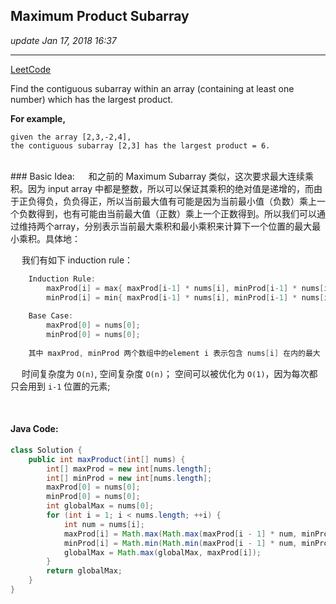 ## Maximum Product Subarray
_update Jan 17, 2018 16:37_

---
[LeetCode](https://leetcode.com/problems/maximum-product-subarray/description/)

Find the contiguous subarray within an array (containing at least one number) which has the largest product.

**For example,** 

    given the array [2,3,-2,4],
    the contiguous subarray [2,3] has the largest product = 6.

<br>
### Basic Idea:
&emsp; 和之前的 Maximum Subarray 类似，这次要求最大连续乘积。因为 input array 中都是整数，所以可以保证其乘积的绝对值是递增的，而由于正负得负，负负得正，所以当前最大值有可能是因为当前最小值（负数）乘上一个负数得到，也有可能由当前最大值（正数）乘上一个正数得到。所以我们可以通过维持两个array，分别表示当前最大乘积和最小乘积来计算下一个位置的最大最小乘积。具体地：  

&emsp; 我们有如下 induction rule：
```java
    Induction Rule:
        maxProd[i] = max{ maxProd[i-1] * nums[i], minProd[i-1] * nums[i], nums[i] };
        minProd[i] = min{ maxProd[i-1] * nums[i], minProd[i-1] * nums[i], nums[i] };
    
    Base Case:
        maxProd[0] = nums[0];
        minProd[0] = nums[0];
        
    其中 maxProd, minProd 两个数组中的element i 表示包含 nums[i] 在内的最大（小）乘积；
```

&emsp; 时间复杂度为 `O(n)`, 空间复杂度 `O(n)`； 空间可以被优化为 `O(1)`，因为每次都只会用到 `i-1` 位置的元素;

<br>

#### Java Code:
```java
class Solution {
    public int maxProduct(int[] nums) {
        int[] maxProd = new int[nums.length];
        int[] minProd = new int[nums.length];
        maxProd[0] = nums[0];
        minProd[0] = nums[0];
        int globalMax = nums[0];
        for (int i = 1; i < nums.length; ++i) {
            int num = nums[i];
            maxProd[i] = Math.max(Math.max(maxProd[i - 1] * num, minProd[i - 1] * num), num);
            minProd[i] = Math.min(Math.min(maxProd[i - 1] * num, minProd[i - 1] * num), num);
            globalMax = Math.max(globalMax, maxProd[i]);
        }
        return globalMax;
    }
}
```